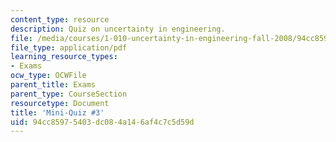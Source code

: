 ```yaml
---
content_type: resource
description: Quiz on uncertainty in engineering.
file: /media/courses/1-010-uncertainty-in-engineering-fall-2008/94cc85975403dc084a146af4c7c5d59d_mini_quiz_3.pdf
file_type: application/pdf
learning_resource_types:
- Exams
ocw_type: OCWFile
parent_title: Exams
parent_type: CourseSection
resourcetype: Document
title: 'Mini-Quiz #3'
uid: 94cc8597-5403-dc08-4a14-6af4c7c5d59d
---
```

